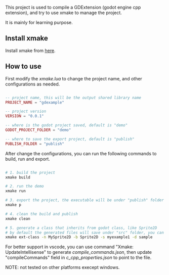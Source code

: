 

This project is used to compile a GDExtension (godot engine cpp extension), and try to use xmake to manage the project.

It is mainly for learning purpose.

## Install xmake

Install xmake from [here](https://xmake.io/#/guide/installation).

## How to use

First modify the *xmake.lua* to change the project name, and other configurations as needed.

```lua

-- project name, this will be the output shared library name
PROJECT_NAME = "gdexample"

-- project version
VERSION = "0.0.1"

-- where is the godot project saved, default is "demo"
GODOT_PROJECT_FOLDER = "demo"

-- where to save the export project, default is "publish"
PUBLISH_FOLDER = "publish"

```

After change the configurations, you can run the following commands to build, run and export.

```sh

# 1. build the project
xmake build

# 2. run the demo
xmake run

# 3. export the project, the executable will be under "publish" folder by default
xmake p

# 4. clean the build and publish
xmake clean

# 5. generate a class that inherits from godot class, like Sprite2D
# by default the generated files will save under "src" folder, you can change it by -d folder/under/src
xmake ext-class -n MySprite2D -b Sprite2D -s myexample1 -d sample

```

For better support in vscode, you can use command "Xmake: UpdateIntellisense" to generate *compile_commands.json*, then update "compileCommands" field in *c_cpp_properties.json* to point to the file.

NOTE: not tested on other platforms execept windows.